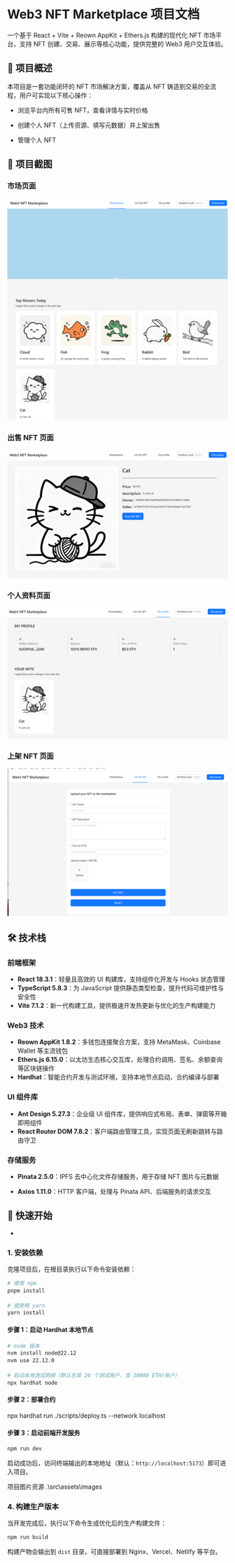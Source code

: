 # Web3 NFT Marketplace 项目文档

一个基于 React + Vite + Reown AppKit + Ethers.js 构建的现代化 NFT 市场平台，支持 NFT 创建、交易、展示等核心功能，提供完整的 Web3 用户交互体验。

## 📝 项目概述

本项目是一套功能闭环的 NFT 市场解决方案，覆盖从 NFT 铸造到交易的全流程，用户可实现以下核心操作：

- 浏览平台内所有可售 NFT，查看详情与实时价格

- 创建个人 NFT（上传资源、填写元数据）并上架出售

- 管理个人 NFT 
## 📸 项目截图

### 市场页面
![NFTMarketplace](./src/assets/images/NFTMarketplace.png)

### 出售 NFT 页面
![buyNFT](./src/assets/images/buyNFT.png)

### 个人资料页面
![myProfile](./src/assets/images/myProfile.png)

### 上架 NFT 页面
![listMyNFT](./src/assets/images/listMyNFT.png)



## 🛠️ 技术栈

### 前端框架

- **React 18.3.1**：轻量且高效的 UI 构建库，支持组件化开发与 Hooks 状态管理
- **TypeScript 5.8.3**：为 JavaScript 提供静态类型检查，提升代码可维护性与安全性
- **Vite 7.1.2**：新一代构建工具，提供极速开发热更新与优化的生产构建能力

### Web3 技术

- **Reown AppKit 1.8.2**：多钱包连接聚合方案，支持 MetaMask、Coinbase Wallet 等主流钱包
- **Ethers.js 6.15.0**：以太坊生态核心交互库，处理合约调用、签名、余额查询等区块链操作
- **Hardhat**：智能合约开发与测试环境，支持本地节点启动、合约编译与部署

### UI 组件库

- **Ant Design 5.27.3**：企业级 UI 组件库，提供响应式布局、表单、弹窗等开箱即用组件
- **React Router DOM 7.8.2**：客户端路由管理工具，实现页面无刷新跳转与路由守卫

### 存储服务

- **Pinata 2.5.0**：IPFS 去中心化文件存储服务，用于存储 NFT 图片与元数据

- **Axios 1.11.0**：HTTP 客户端，处理与 Pinata API、后端服务的请求交互

  

## 🚀 快速开始

- 

### 1. 安装依赖

克隆项目后，在根目录执行以下命令安装依赖：

```bash
# 使用 npm
pnpm install

# 或使用 yarn
yarn install
```

#### 步骤 1：启动 Hardhat 本地节点

```bash
# node 版本
nvm install node@22.12
nvm use 22.12.0      

# 启动本地测试网络（默认生成 20 个测试账户，含 10000 ETH/账户）
npx hardhat node
```

#### 步骤 2：部署合约
<!-- 
pnpm add -D hardhat
npx hardhat --init
npx hardhat node
pnpm add @openzeppelin/contracts@^4.7.3 -->
npx hardhat run ./scripts/deploy.ts --network localhost

#### 步骤 3：启动前端开发服务

```bash
npm run dev
```
启动成功后，访问终端输出的本地地址（默认：`http://localhost:5173`）即可进入项目。

项目图片资源 .\src\assets\images


### 4. 构建生产版本

当开发完成后，执行以下命令生成优化后的生产构建文件：

```bash
npm run build
```

构建产物会输出到 `dist` 目录，可直接部署到 Nginx、Vercel、Netlify 等平台。

## 

